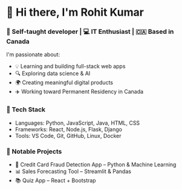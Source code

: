 # 👋 Hi there, I'm Rohit Kumar

### 🌱 Self-taught developer | 💻 IT Enthusiast | 🇨🇦 Based in Canada

I'm passionate about:
- 💡 Learning and building full-stack web apps
- 🔍 Exploring data science & AI
- 🌍 Creating meaningful digital products
- ✈️ Working toward Permanent Residency in Canada

### 🧰 Tech Stack
- Languages: Python, JavaScript, Java, HTML, CSS
- Frameworks: React, Node.js, Flask, Django
- Tools: VS Code, Git, GitHub, Linux, Docker

### 📁 Notable Projects
- 🔐 Credit Card Fraud Detection App – Python & Machine Learning
- 📊 Sales Forecasting Tool – Streamlit & Pandas
- 📚 Quiz App – React + Bootstrap
